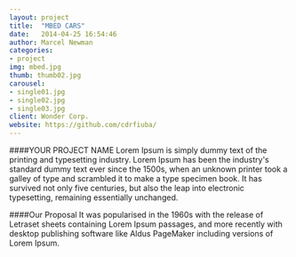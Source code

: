 ```yaml
---
layout: project
title:  "MBED CARS"
date:   2014-04-25 16:54:46
author: Marcel Newman
categories:
- project
img: mbed.jpg
thumb: thumb02.jpg
carousel:
- single01.jpg
- single02.jpg
- single03.jpg
client: Wonder Corp.
website: https://github.com/cdrfiuba/
---
```

####YOUR PROJECT NAME
Lorem Ipsum is simply dummy text of the printing and typesetting industry. Lorem Ipsum has been the industry's standard dummy text ever since the 1500s, when an unknown printer took a galley of type and scrambled it to make a type specimen book. It has survived not only five centuries, but also the leap into electronic typesetting, remaining essentially unchanged.

####Our Proposal
It was popularised in the 1960s with the release of Letraset sheets containing Lorem Ipsum passages, and more recently with desktop publishing software like Aldus PageMaker including versions of Lorem Ipsum.
